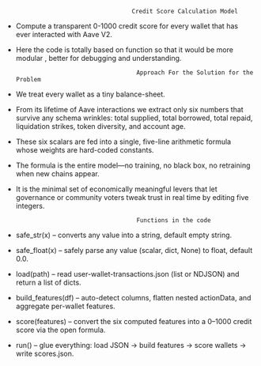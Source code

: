                                         Credit Score Calculation Model

* Compute a transparent 0-1000 credit score for every wallet that has ever interacted with Aave V2.
* Here the code is totally based on function so that it would be more modular , better for debugging and understanding.

                                        Approach For the Solution for the Problem

* We treat every wallet as a tiny balance-sheet.  
* From its lifetime of Aave interactions we extract only six numbers that survive any schema wrinkles: total supplied, total borrowed, total repaid, liquidation strikes, token diversity, and account age.
* These six scalars are fed into a single, five-line arithmetic formula whose weights are hard-coded constants. 
* The formula is the entire model—no training, no black box, no retraining when new chains appear.
*  It is the minimal set of economically meaningful levers that let governance or community voters tweak trust in real time by editing five integers.

                                         Functions in the code

* safe_str(x) – converts any value into a string, default empty string.
* safe_float(x) – safely parse any value (scalar, dict, None) to float, default 0.0.
* load(path) – read user-wallet-transactions.json (list or NDJSON) and return a list of dicts.
* build_features(df) – auto-detect columns, flatten nested actionData, and aggregate per-wallet features.
* score(features) – convert the six computed features into a 0–1000 credit score via the open formula.
* run() – glue everything: load JSON → build features → score wallets → write scores.json.